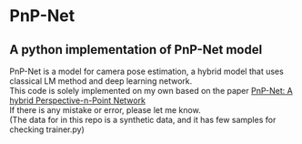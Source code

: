 # PnP-Net
## A python implementation of PnP-Net model

PnP-Net is a model for camera pose estimation, a hybrid model that uses classical LM method and deep learning network. <br>
This code is solely implemented on my own based on the paper [PnP-Net: A hybrid Perspective-n-Point Network](https://arxiv.org/pdf/2003.04626.pdf) <br>
If there is any mistake or error, please let me know. 
<br>
(The data for in this repo is a synthetic data, and it has few samples for checking trainer.py)
